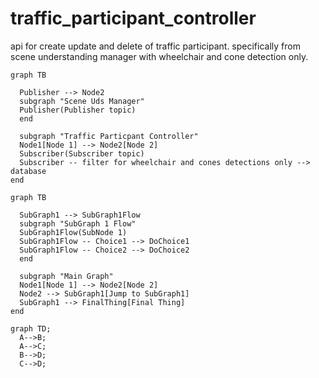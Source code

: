 # traffic_participant_controller

api for create update and delete of traffic participant. specifically from scene understanding manager with wheelchair and cone detection only. 

```mermaid
graph TB

  Publisher --> Node2
  subgraph "Scene Uds Manager"
  Publisher(Publisher topic)
  end

  subgraph "Traffic Particpant Controller"
  Node1[Node 1] --> Node2[Node 2]
  Subscriber(Subscriber topic)
  Subscriber -- filter for wheelchair and cones detections only --> database
end
```

```mermaid
graph TB

  SubGraph1 --> SubGraph1Flow
  subgraph "SubGraph 1 Flow"
  SubGraph1Flow(SubNode 1)
  SubGraph1Flow -- Choice1 --> DoChoice1
  SubGraph1Flow -- Choice2 --> DoChoice2
  end

  subgraph "Main Graph"
  Node1[Node 1] --> Node2[Node 2]
  Node2 --> SubGraph1[Jump to SubGraph1]
  SubGraph1 --> FinalThing[Final Thing]
end
```


```mermaid
graph TD;
  A-->B;
  A-->C;
  B-->D;
  C-->D;
```
